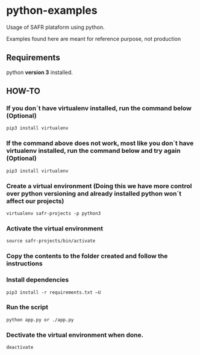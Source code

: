 # python-examples
Usage of SAFR plataform using python.

Examples found here are meant for reference purpose, not production

## Requirements
python **version 3** installed.

## HOW-TO
### If you don´t have virtualenv installed, run the command below (Optional)
```
pip3 install virtualenv
```
### If the command above does not work, most like you don´t have virtualenv installed, run the command below and try again (Optional)
```
pip3 install virtualenv
```
### Create a virtual environment (Doing this we have more control over python versioning and already installed python won´t affect our projects)
```
virtualenv safr-projects -p python3 
```
### Activate the virtual environment
```
source safr-projects/bin/activate
```
### Copy the contents to the folder created and follow the instructions

### Install dependencies
```
pip3 install -r requirements.txt –U
```
### Run the script
```
python app.py or ./app.py
```
### Dectivate the virtual environment when done.
```
deactivate
```

